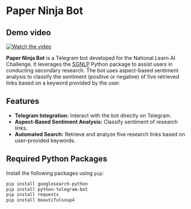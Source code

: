 # Paper Ninja Bot

## Demo video
[![Watch the video](https://img.youtube.com/vi/cu1IVtf96NQ/0.jpg)](https://www.youtube.com/watch?v=cu1IVtf96NQ)

**Paper Ninja Bot** is a Telegram bot developed for the National Learn AI Challenge. It leverages the [SGNLP](https://github.com/SGNLP) Python package to assist users in conducting secondary research. The bot uses aspect-based sentiment analysis to classify the sentiment (positive or negative) of five retrieved links based on a keyword provided by the user.

## Features

- **Telegram Integration:** Interact with the bot directly on Telegram.
- **Aspect-Based Sentiment Analysis:** Classify sentiment of research links.
- **Automated Search:** Retrieve and analyze five research links based on user-provided keywords.

## Required Python Packages

Install the following packages using `pip`:

```bash
pip install googlesearch-python
pip install python-telegram-bot
pip install requests
pip install beautifulsoup4
